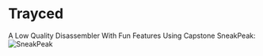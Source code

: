 # Trayced
 A Low Quality Disassembler With Fun Features Using Capstone
 SneakPeak:
 ![SneakPeak](https://user-images.githubusercontent.com/84189727/163513061-c773c7aa-8a27-4de7-8f2d-17e8410e618d.png)
